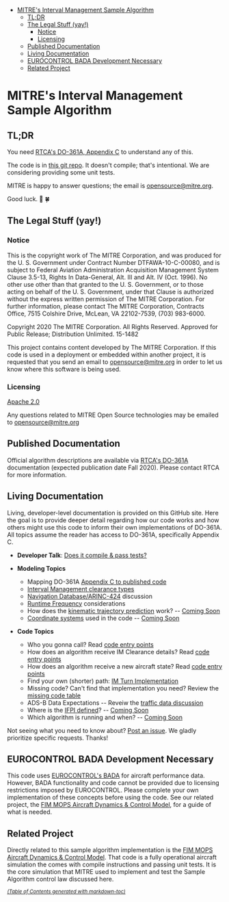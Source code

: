 <meta http-equiv="Content-Type" content="text/html; charset=utf-8" />

- [MITRE's Interval Management Sample Algorithm](#mitre-s-interval-management-sample-algorithm)
  * [TL;DR](#tl-dr)
  * [The Legal Stuff (yay!)](#the-legal-stuff--yay--)
    + [Notice](#notice)
    + [Licensing](#licensing)
  * [Published Documentation](#published-documentation)
  * [Living Documentation](#living-documentation)
  * [EUROCONTROL BADA Development Necessary](#eurocontrol-bada-development-necessary)
  * [Related Project](#related-project)

# MITRE's Interval Management Sample Algorithm

## TL;DR

You need [RTCA's DO-361A, Appendix C](https://my.rtca.org/nc__store?search=do-361) to understand any of this.

The code is in [this git repo](https://github.com/mitre/im_sample_algorithm). It doesn't compile; that's intentional. We are considering providing some unit tests.

MITRE is happy to answer questions; the email is opensource@mitre.org.

Good luck. :crossed_fingers: :four_leaf_clover:

## The Legal Stuff (yay!)

### Notice

This is the copyright work of The MITRE Corporation, and was produced
for the U. S. Government under Contract Number DTFAWA-10-C-00080, and
is subject to Federal Aviation Administration Acquisition Management
System Clause 3.5-13, Rights In Data-General, Alt. III and Alt. IV
(Oct. 1996).  No other use other than that granted to the U. S.
Government, or to those acting on behalf of the U. S. Government,
under that Clause is authorized without the express written
permission of The MITRE Corporation. For further information, please
contact The MITRE Corporation, Contracts Office, 7515 Colshire Drive,
McLean, VA  22102-7539, (703) 983-6000.

Copyright 2020 The MITRE Corporation. All Rights Reserved.
Approved for Public Release; Distribution Unlimited. 15-1482

This project contains content developed by The MITRE Corporation. If this code is used in a deployment or embedded within another project, it is requested that you send an email to opensource@mitre.org in order to let us know where this software is being used.

### Licensing

[Apache 2.0](https://github.com/mitre/im_sample_algorithm/blob/master/LICENSE)

Any questions related to MITRE Open Source technologies may be emailed to opensource@mitre.org

## Published Documentation

Official algorithm descriptions are available via [RTCA's DO-361A](https://my.rtca.org/nc__store?search=do-361) documentation (expected publication date Fall 2020). Please contact RTCA for more information.

## Living Documentation

Living, developer-level documentation is provided on this GitHub site. Here the goal is to provide deeper detail regarding how our code works and how others might use this code to inform their own implementations of DO-361A. All topics assume the reader has access to DO-361A, specifically Appendix C.

* **Developer Talk**: [Does it compile & pass tests?](dev_talk.md)

* **Modeling Topics**
    * Mapping DO-361A [Appendix C to published code](appendix_url_mapping.md)
    * [Interval Management clearance types](im_clearance_types.md)
    * [Navigation Database/ARINC-424](navdb.md) discussion
    * [Runtime Frequency](traffic_data.md) considerations
    * How does the [kinematic trajectory prediction](kinematic_prediction.md) work? -- [Coming Soon](coming_soon.md)
    * [Coordinate systems](coordinate_systems.md) used in the code -- [Coming Soon](coming_soon.md)
    
* **Code Topics**
    * Who you gonna call? Read [code entry points](entry_points.md)
    * How does an algorithm receive IM Clearance details? Read [code entry points](entry_points.md)
    * How does an algorithm receive a new aircraft state? Read [code entry points](entry_points.md)
    * Find your own (shorter) path: [IM Turn Implementation](imturn.md)
    * Missing code? Can't find that implementation you need? Review the [missing code table](missing_code.md)
    * ADS-B Data Expectations -- Reveiw the [traffic data discussion](traffic_data.md)
    * Where is the [IFPI defined](ifpi.md)? -- [Coming Soon](coming_soon.md)
    * Which algorithm is running and when? -- [Coming Soon](coming_soon.md)
    

Not seeing what you need to know about? [Post an issue](https://github.com/mitre/im_sample_algorithm/issues). We gladly prioritize specific requests. Thanks!

## EUROCONTROL BADA Development Necessary

This code uses [EUROCONTROL's BADA](https://eurocontrol.int/services/bada) for aircraft performance data. However, BADA functionality and code cannot be provided due to licensing restrictions imposed by EUROCONTROL. Please complete your own implementation of these concepts before using the code. See our related project, the [FIM MOPS Aircraft Dynamics & Control Model](https://mitre.github.io/FMACM), for a guide of what is needed.

## Related Project

Directly related to this sample algorithm implementation is the [FIM MOPS Aircraft Dynamics & Control Model](https://mitre.github.io/FMACM). That code is a fully operational aircraft simulation the comes with compile instructions and passing unit tests. It is the core simulation that MITRE used to implement and test the Sample Algorithm control law discussed here.

<small><i><a href='http://ecotrust-canada.github.io/markdown-toc/'>(Table of Contents generated with markdown-toc)</a></i></small>

